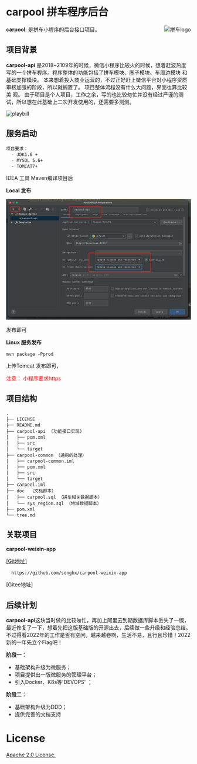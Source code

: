  carpool 拼车程序后台
==========

<img src="https://wx.qlogo.cn/mmhead/Q3auHgzwzM7Y3IACXic007lMhYRHSg8oWABNYk2oXMdDmPs38B33yug/0" alt="拼车logo" height="90px" align="right" />

**carpool**: 是拼车小程序的后台接口项目。

## 项目背景
**carpool-api** 是2018~2109年的时候，微信小程序比较火的时候，想着赶波热度写的一个拼车程序。程序整体的功能包括了拼车模块、圈子模块、车周边模块
和基础支撑模块。 本来想着投入商业运营的，不过正好赶上微信平台对小程序资质审核加强的阶段，所以就搁置了。 项目整体流程没有什么大问题，界面也算比较美
观。 由于项目是个人项目，工作之余，写的也比较匆忙并没有经过严谨的测试，所以想在此基础上二次开发使用的，还需要多测测。


<img src="https://e-carpool.oss-cn-beijing.aliyuncs.com/login_bg.png" alt="playbill"  />


## 服务启动
```$xslt
项目要求：
  - JDK1.6 +
  - MYSQL 5.6+
  - TOMCAT7+

```
IDEA 工具 Maven编译项目后

**Local 发布**

![local-start](doc/pics/local-start.png) 

发布即可

**Linux 服务发布**
```$xslt
mvn package -Pprod
```
上传Tomcat 发布即可，

<span style="color:red;" >注意： 小程序要求https </span>

## 项目结构

```
.
├── LICENSE
├── README.md
├── carpool-api  (功能接口实现)
│   ├── pom.xml
│   ├── src
│   └── target
├── carpool-common （通用的处理）
│   ├── carpool-common.iml
│   ├── pom.xml
│   ├── src
│   └── target
├── carpool.iml
├── doc  （文档脚本）
│   ├── carpool.sql （拼车相关数据脚本）
│   └── sys_region.sql （地域数据脚本）
├── pom.xml
└── tree.md
```

## 关联项目
**carpool-weixin-app**

<a href="https://github.com/songhx/carpool-weixin-app" >[Git地址]</a>

      https://github.com/songhx/carpool-weixin-app

[Gitee地址]



## 后续计划
**carpool-api**这块当时做的比较匆忙，再加上阿里云到期数据库脚本丢失了一版，最近修复了一下，想着先把这版基础版的开源出去，后续做一些升级和经验总结。
不过得看2022年的工作是否有空闲，越来越卷啊，生活不易，且行且珍惜！2022 新的一年先立个Flag吧！

**阶段一：**
* 基础架构升级为微服务；
* 项目提供出一版微服务的管理平台；
* 引入Docker、K8s等'DEVOPS' ；

**阶段二：**
* 基础架构升级为DDD；
* 提供完善的文档支持


# License
[Apache 2.0 License.](LICENSE)
